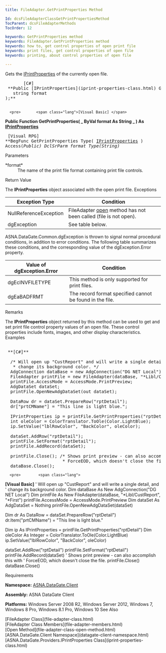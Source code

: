 ```yaml
---
title: FileAdapter.GetPrintProperties Method

Id: dcsFileAdapterClassGetPrintPropertiesMethod
TocParent: dcsFileAdapterMethods
TocOrder: 12

keywords: GetPrintProperties method
keywords: FileAdapter.GetPrintProperties method
keywords: how to, get control properties of open print file
keywords: print files, get control properties of open file
keywords: printing, about control properties of open file

---
```


Gets the [IPrintProperties](iprint-properties-class.html) of the currently open file.
<pre>       <span class="lang">[C#]</span>
 **Public [IPrintProperties](iprint-properties-class.html) GetPrintProperties(
   string format
);** 
      </pre>
      <pre>       <span class="lang">[Visual Basic] </span>
 **Public Function GetPrintProperties( _
   ByVal format As String _
) As [IPrintProperties](iprint-properties-class.html)** 
      </pre>
      <pre class="prettyprint">
        <span class="lang">[Visual RPG]</span>
 **BegFunc GetPrintProperties Type( [IPrintProperties](iprint-properties-class.html) ) Access(*Public)
   DclSrParm format Type(*String)** 
      </pre>

Parameters

<dl>
        <dt>
 *format* 
        </dt>
        <dd>The name of the print file format containing print file controls.
					</dd>
</dl>

Return Value

The **IPrintProperties** object associated with the open print file.
Exceptions



| Exception Type | Condition |
| ---- | ---- |
| NullReferenceException | FileAdapter [open](file-adapter-class-open-method.html) method has not been called (file is not open). |
| dgException | See table below. |



ASNA.DataGate.Common.dgException is thrown to signal normal procedural conditions, in addition to error conditions. The following table summarizes these conditions, and the corresponding value of the dgException.Error property.
<br />



| Value of dgException.Error | Condition |
| ---- | ---- |
| dgEcINVFILETYPE | This method is only supported for print files. |
| dgEaBADFRMT | The record format specified cannot be found in the file. |



Remarks

The **IPrintProperties** object returned by this method can be used to get and set print file control property values of an open file. These control properties include fonts, images, and other display characteristics.
Examples

<pre>        <span class="lang">
 **[C#]** 
        </span>
  /* Will open up "CustReport" and will write a single detail, and
   * change its background color. */
  AdgConnection dataBase = new AdgConnection("DG NET Local");
  FileAdapter printFile = new FileAdapter(dataBase, "*Libl/CustReport", "*First");
  printFile.AccessMode = AccessMode.PrintPreview;
  AdgDataSet dataSet;
  printFile.OpenNewAdgDataSet(out dataSet);

  DataRow dr = dataSet.PrepareRow("rptDetail");
  dr["prtCMName"] = "This line is light blue.";

  IPrintProperties ip = printFile.GetPrintProperties("rptDetail");
  int oleColor = ColorTranslator.ToOle(Color.LightBlue);
  ip.SetValue("lblRowColor", "BackColor", oleColor);

  dataSet.AddRow("rptDetail");
  printFile.SetFormat("rptDetail");
  printFile.AddRecord(dataSet);

  printFile.Close(); /* Shows print preview - can also accomplish this with
                      * ForceEOD, which doesn't close the file. */
  dataBase.Close();</pre>
      <pre>        <span class="lang">
 **[Visual Basic]** 
        </span>
  ' Will open up "CustReport" and will write a single detail, and
  ' change its background color. 
  Dim dataBase As New AdgConnection("DG NET Local")
  Dim printFile As New FileAdapter(dataBase, "*Libl/CustReport", "*First")
  printFile.AccessMode = AccessMode.PrintPreview
  Dim dataSet As AdgDataSet = Nothing
  printFile.OpenNewAdgDataSet(dataSet)

  Dim dr As DataRow = dataSet.PrepareRow("rptDetail")
  dr.Item("prtCMName") = "This line is light blue."

  Dim ip As IPrintProperties = printFile.GetPrintProperties("rptDetail")
  Dim oleColor As Integer = ColorTranslator.ToOle(Color.LightBlue)
  ip.SetValue("lblRowColor", "BackColor", oleColor)

  dataSet.AddRow("rptDetail")
  printFile.SetFormat("rptDetail")
  printFile.AddRecord(dataSet)
  ' Shows print preview - can also accomplish this with
  ' ForceEOD, which doesn't close the file. 
  printFile.Close()
  dataBase.Close()</pre>

Requirements

**Namespace:** [ASNA.DataGate.Client](datagate-client-namespace.html) 

**Assembly:** ASNA DataGate Client

**Platforms:** Windows Server 2008 R2, Windows Server 2012, Windows 7, Windows 8 Pro, Windows 8.1 Pro, Windows 10
See Also

<dl />
      [FileAdapter Class](file-adapter-class.html)
      <br />
      [FileAdapter Class Members](file-adapter-members.html)
      <br />
      [Open Method](file-adapter-class-open-method.html)
      <br />
      [ASNA.DataGate.Client Namespace](datagate-client-namespace.html)
      <br />
      [ASNA.DataGate.Providers.IPrintProperties 
					Class](iprint-properties-class.html)


